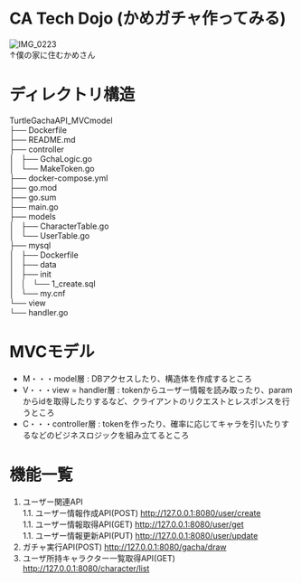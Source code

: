 # CA Tech Dojo (かめガチャ作ってみる)

![IMG_0223](https://user-images.githubusercontent.com/66200485/127758779-ed5f97f5-f406-414d-b137-75d913fcff27.JPG)  
↑僕の家に住むかめさん

# ディレクトリ構造
TurtleGachaAPI_MVCmodel  
├── Dockerfile  
├── README.md  
├── controller  
│   ├── GchaLogic.go  
│   └── MakeToken.go  
├── docker-compose.yml  
├── go.mod  
├── go.sum  
├── main.go  
├── models  
│   ├── CharacterTable.go  
│   └── UserTable.go  
├── mysql  
│   ├── Dockerfile  
│   ├── data  
│   ├── init  
│   │   └── 1_create.sql  
│   └── my.cnf  
└── view  
    └── handler.go  
    
# MVCモデル
- M・・・model層 : DBアクセスしたり、構造体を作成するところ  
- V・・・view = handler層 : tokenからユーザー情報を読み取ったり、paramからidを取得したりするなど、クライアントのリクエストとレスポンスを行うところ  
- C・・・controller層 : tokenを作ったり、確率に応じてキャラを引いたりするなどのビジネスロジックを組み立てるところ  
 
# 機能一覧
1. ユーザー関連API  
1.1. ユーザー情報作成API(POST) http://127.0.0.1:8080/user/create  
1.1. ユーザー情報取得API(GET) http://127.0.0.1:8080/user/get  
1.1. ユーザー情報更新API(PUT) http://127.0.0.1:8080/user/update  
1. ガチャ実行API(POST) http://127.0.0.1:8080/gacha/draw  
1. ユーザ所持キャラクター一覧取得API(GET) http://127.0.0.1:8080/character/list  




